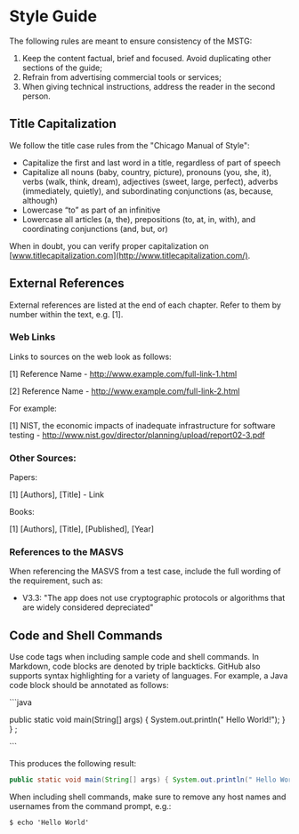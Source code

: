 # Style Guide

The following rules are meant to ensure consistency of the MSTG:

1. Keep the content factual, brief and focused. Avoid duplicating other sections of the guide;
2. Refrain from advertising commercial tools or services;
3. When giving technical instructions, address the reader in the second person.

## Title Capitalization

We follow the title case rules from the "Chicago Manual of Style":  

- Capitalize the first and last word in a title, regardless of part of speech
- Capitalize all nouns (baby, country, picture), pronouns (you, she, it), verbs (walk, think, dream), adjectives (sweet, large, perfect), adverbs (immediately, quietly), and subordinating conjunctions (as, because, although)
- Lowercase “to” as part of an infinitive
- Lowercase all articles (a, the), prepositions (to, at, in, with), and coordinating conjunctions (and, but, or)

When in doubt, you can verify proper capitalization on [www.titlecapitalization.com](http://www.titlecapitalization.com/).

## External References

External references are listed at the end of each chapter. Refer to them by number within the text, e.g. [1].

### Web Links

Links to sources on the web look as follows:

[1] Reference Name - http://www.example.com/full-link-1.html

[2] Reference Name - http://www.example.com/full-link-2.html

For example:

[1] NIST, the economic impacts of inadequate infrastructure for software testing - http://www.nist.gov/director/planning/upload/report02-3.pdf

### Other Sources:

Papers:

[1] \[Authors\], \[Title\] - Link

Books:

[1] \[Authors\], \[Title\], \[Published\], \[Year\]

### References to the MASVS

When referencing the MASVS from a test case, include the full wording of the requirement, such as:

- V3.3: "The app does not use cryptographic protocols or algorithms that are widely considered depreciated"

## Code and Shell Commands

Use code tags when including sample code and shell commands. In Markdown, code blocks are denoted by triple backticks. GitHub also supports syntax highlighting for a variety of languages. For example, a Java code block should be annotated as follows:

\`\`\`java

public static void main(String[] args) { System.out.println(" Hello World!"); } } ;

\`\`\`

This produces the following result:

```java
public static void main(String[] args) { System.out.println(" Hello World!"); } }
```

When including shell commands, make sure to remove any host names and usernames from the command prompt, e.g.:

```
$ echo 'Hello World'
```
